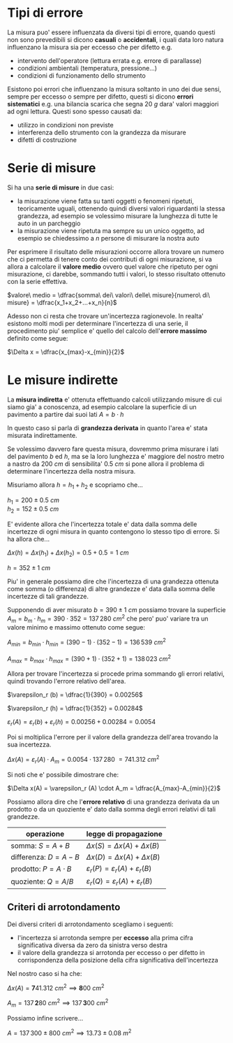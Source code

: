 # Tipi di errore  

La misura puo' essere influenzata da diversi tipi di errore, quando questi non sono prevedibili si dicono **casuali** o **accidentali**, i quali data loro natura influenzano la misura sia per eccesso che per difetto e.g.

* intervento dell'operatore (lettura errata e.g. errore di parallasse)
* condizioni ambientali (temperatura, pressione...)
* condizioni di funzionamento dello strumento

Esistono poi errori che influenzano la misura soltanto in uno dei due sensi, sempre per eccesso o sempre per difetto, questi si dicono **errori sistematici** e.g. una bilancia scarica che segna $20\ g$ dara' valori maggiori ad ogni lettura. Questi sono spesso causati da:  

* utilizzo in condizioni non previste
* interferenza dello strumento con la grandezza da misurare
* difetti di costruzione

# Serie di misure  

Si ha una **serie di misure** in due casi:  

* la misurazione viene fatta su tanti oggetti o fenomeni ripetuti, teoricamente uguali, ottenendo quindi diversi valori riguardanti la stessa grandezza, ad esempio se volessimo misurare la lunghezza di tutte le auto in un parcheggio
* la misurazione viene ripetuta ma sempre su un unico oggetto, ad esempio se chiedessimo a $n$ persone di misurare la nostra auto

Per esprimere il risultato delle misurazioni occorre allora trovare un numero che ci permetta di tenere conto dei contributi di ogni misurazione, si va allora a calcolare il **valore medio** ovvero quel valore che ripetuto per ogni misurazione, ci darebbe, sommando tutti i valori, lo stesso risultato ottenuto con la serie effettiva.  

$valore\ medio = \dfrac{somma\ dei\ valori\ delle\ misure}{numero\ di\ misure} = \dfrac{x_1+x_2+...+x_n}{n}$  

Adesso non ci resta che trovare un'incertezza ragionevole. In realta' esistono molti modi per determinare l'incertezza di una serie, il procedimento piu' semplice e' quello del calcolo dell'**errore massimo** definito come segue:  

$\Delta x = \dfrac{x_{max}-x_{min}}{2}$  

# Le misure indirette  

La **misura indiretta** e' ottenuta effettuando calcoli utilizzando misure di cui siamo gia' a conoscenza, ad esempio calcolare la superficie di un pavimento a partire dai suoi lati $A = b \cdot h$  

In questo caso si parla di **grandezza derivata** in quanto l'area e' stata misurata indirettamente.  

Se volessimo davvero fare questa misura, dovremmo prima misurare i lati del pavimento $b$ ed $h$, ma se la loro lunghezza e' maggiore del nostro metro a nastro da $200\ cm$ di sensibilita' $0.5\ cm$ si pone allora il problema di determinare l'incertezza della nostra misura.  

Misuriamo allora $h = h_1 + h_2$ e scopriamo che...  

$h_1 = 200\pm 0.5\ cm$  
$h_2 = 152\pm 0.5\ cm$  

E' evidente allora che l'incertezza totale e' data dalla somma delle incertezze di ogni misura in quanto contengono lo stesso tipo di errore. Si ha allora che...  

$\Delta x(h) = \Delta x(h_1) + \Delta x(h_2) = 0.5 + 0.5 = 1\ cm$  

$h = 352\pm 1\ cm$  

Piu' in generale possiamo dire che l'incertezza di una grandezza ottenuta come somma (o differenza) di altre grandezze e' data dalla somma delle incertezze di tali grandezze.  

Supponendo di aver misurato $b = 390\pm 1\ cm$ possiamo trovare la superficie $A_m = b_m \cdot h_m = 390 \cdot 352 = 137\,280\ cm^2$ che pero' puo' variare tra un valore minimo e massimo ottenuto come segue:  

$A_{min} = b_{min} \cdot h_{min} = (390 - 1) \cdot (352-1)= 136\,539\ cm^2$  

$A_{max} = b_{max} \cdot h_{max} = (390 + 1) \cdot (352+1) = 138\,023\ cm^2$  

Allora per trovare l'incertezza si procede prima sommando gli errori relativi, quindi trovando l'errore relativo dell'area.  

$\varepsilon_r (b) = \dfrac{1}{390} = 0.00256$  

$\varepsilon_r (h) = \dfrac{1}{352} = 0.00284$  

$\varepsilon_r (A) = \varepsilon_r (b) + \varepsilon_r (h) = 0.00256 + 0.00284 = 0.0054$  

Poi si moltiplica l'errore per il valore della grandezza dell'area trovando la sua incertezza.  

$\Delta x(A) = \varepsilon_r (A) \cdot A_m = 0.0054 \cdot 137\,280\ = 741.312\ cm^2$  

Si noti che e' possibile dimostrare che:  

$\Delta x(A) = \varepsilon_r (A) \cdot A_m = \dfrac{A_{max}-A_{min}}{2}$  

Possiamo allora dire che l'**errore relativo** di una grandezza derivata da un prodotto o da un quoziente e' dato dalla somma degli errori relativi di tali grandezze.  

| operazione                | legge di propagazione                                    |
| ------------------------- | -------------------------------------------------------- |
| somma: $S = A + B$        | $\Delta x(S) = \Delta x(A) + \Delta x(B)$                |
| differenza: $D = A - B$   | $\Delta x(D) = \Delta x(A) + \Delta x(B)$                |
| prodotto: $P = A \cdot B$ | $\varepsilon_r(P) = \varepsilon_r(A) + \varepsilon_r(B)$ |
| quoziente: $Q = A/B$      | $\varepsilon_r(Q) = \varepsilon_r(A) + \varepsilon_r(B)$ |

## Criteri di arrotondamento  

Dei diversi criteri di arrotondamento scegliamo i seguenti:  

* l'incertezza si arrotonda sempre per **eccesso** alla prima cifra significativa diversa da zero da sinistra verso destra
*  il valore della grandezza si arrotonda per eccesso o per difetto in corrispondenza della posizione della cifra significativa dell'incertezza

Nel nostro caso si ha che:  

$\Delta x(A) = \bm{7}41.312\ cm^2 \implies \bm{8}00\ cm^2$  

$A_m = 137\,\bm{2}80\ cm^2 \implies 137\,\bm{3}00\ cm^2$  

Possiamo infine scrivere...  

$A = 137\,300\pm 800\ cm^2 \implies 13.73\pm 0.08\ m^2$  